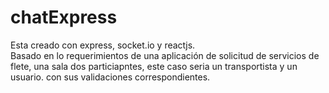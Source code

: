 # chatExpress
Esta creado con express, socket.io y reactjs.          
Basado en lo requerimientos de una aplicación de solicitud de servicios de flete, una sala dos particiapntes, este caso seria un transportista y un usuario. con sus validaciones correspondientes.
